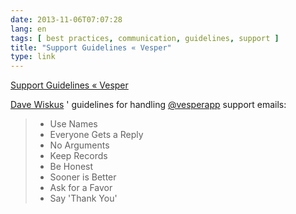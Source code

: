 ```yaml
---
date: 2013-11-06T07:07:28
lang: en
tags: [ best practices, communication, guidelines, support ]
title: "Support Guidelines « Vesper"
type: link
---
```


[Support Guidelines «
Vesper](http://vesperapp.co/blog/support-guidelines/#more-216)

[Dave Wiskus](http://betterelevation.com/) ' guidelines for handling
[\@vesperapp](https://twitter.com/vesperapp) support emails:

> -    Use Names
> -    Everyone Gets a Reply
> -    No Arguments
> -    Keep Records
> -    Be Honest
> -    Sooner is Better
> -    Ask for a Favor
> -    Say 'Thank You'

